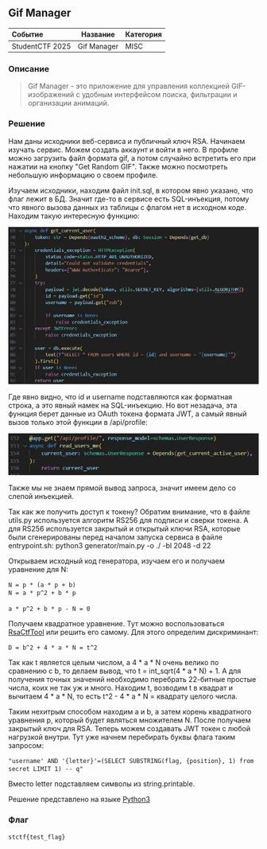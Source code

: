 ## Gif Manager

| Событие         | Название     | Категория |
| :-------------- | ------------ | --------- |
| StudentCTF 2025 | Gif Manager | MISC       |

  
### Описание

> Gif Manager - это приложение для управления коллекцией GIF-изображений с удобным интерфейсом поиска, фильтрации и организации анимаций.

### Решение

Нам даны исходники веб-сервиса и публичный ключ RSA. Начинаем изучать сервис. Можем создать аккаунт и войти в него. В профиле можно загрузить файл формата gif, а потом случайно встретить его при нажатии на кнопку "Get Random GIF". Также можно посмотреть небольшую информацию о своем профиле.

Изучаем исходники, находим файл init.sql, в котором явно указано, что флаг лежит в БД. Значит где-то в сервисе есть SQL-инъекция, потому что явного вызова данных из таблицы с флагом нет в исходном коде. Находим такую интересную функцию:

![](img/get_current_user.PNG)


Где явно видно, что id и username подставляются как форматная строка, а это явный намек на SQL-инъекцию. Но вот незадача, эта функция берет данные из OAuth токена формата JWT, а самый явный вызов только этой функции в /api/profile:

![](img/profile.PNG)

Также мы не знаем прямой вывод запроса, значит имеем дело со слепой инъекцией.

Так как же получить доступ к токену? Обратим внимание, что в файле utils.py используется алгоритм RS256 для подписи и сверки токена. А для RS256 используется закрытый и открытый ключи RSA, которые были сгенерированы перед началом запуска сервиса в файле entrypoint.sh:
python3 generator/main.py -o ./ -bl 2048 -d 22

Открываем исходный код генератора, изучаем его и получаем уравнение для N:

```
N = p * (a * p + b)
N = a * p^2 + b * p

a * p^2 + b * p - N = 0
```

Получаем квадратное уравнение. Тут можно воспользоваться [RsaCtfTool](https://github.com/RsaCtfTool/RsaCtfTool) или решить его самому. Для этого определим дискриминант:

```
D = b^2 + 4 * a * N = t^2

```
Так как t является целым числом, а 4 * a * N очень велико по сравнению с b, то делаем вывод, что t = int_sqrt(4 * a * N) + 1. А для получения точных значений необходимо перебрать 22-битные простые числа, коих не так уж и много. Находим t, возводим t в квадрат и вычитаем 4 * a * N, то есть t^2 - 4 * a * N = квадрату целого числа.

Таким нехитрым способом находим a и b, а затем корень квадратного уравнения p, который будет являться множителем N. После получаем закрытый ключ для RSA. Теперь можем создавать JWT токен с любой нагрузкой внутри. Тут уже начнем перебирать буквы флага таким запросом:

```
"username' AND '{letter}'=(SELECT SUBSTRING(flag, {position}, 1) from secret LIMIT 1) -- q"
```
Вместо letter подставляем символы из string.printable.

Решение представлено на языке [Python3](sploit.py)

### Флаг

```
stctf{test_flag}
```
